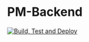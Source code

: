 # PM-Backend

[![Build, Test and Deploy](https://github.com/AI-PM-System/backend/actions/workflows/main.yml/badge.svg)](https://github.com/AI-PM-System/backend/actions/workflows/main.yml)
